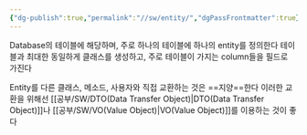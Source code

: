 ```yaml
---
{"dg-publish":true,"permalink":"//sw/entity/","dgPassFrontmatter":true}
---
```



Database의 테이블에 해당하며, 주로 하나의 테이블에 하나의 entity를 정의한다
테이블과 최대한 동일하게 클래스를 생성하고, 주로 테이블이 가지는 column들을 필드로 가진다

Entity를 다른 클래스, 메소드, 사용자와 직접 교환하는 것은 ==지양==한다
이러한 교환을 위해선 [[공부/SW/DTO(Data Transfer Object)\|DTO(Data Transfer Object)]]나 [[공부/SW/VO(Value Object)\|VO(Value Object)]]를 이용하는 것이 좋다